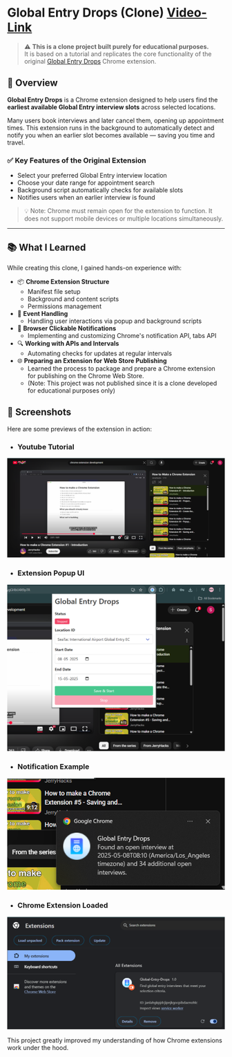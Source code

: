 ﻿# Global Entry Drops (Clone) [Video-Link](https://www.linkedin.com/posts/shivang-gupta-838420253_webautomation-browserextension-globalentry-activity-7341184395749281793-4Goh?utm_source=share&utm_medium=member_desktop&rcm=ACoAAD6IRqwB1YEtfscIQ9LHDpY2qj9IQS7M8CE)

> ⚠️ **This is a clone project built purely for educational purposes.**  
> It is based on a tutorial and replicates the core functionality of the original [Global Entry Drops](https://chromewebstore.google.com/detail/global-entry-drops/mljieicmojbnoockkgjfobamclclafmi) Chrome extension.

## 🧭 Overview

**Global Entry Drops** is a Chrome extension designed to help users find the **earliest available Global Entry interview slots** across selected locations.

Many users book interviews and later cancel them, opening up appointment times. This extension runs in the background to automatically detect and notify you when an earlier slot becomes available — saving you time and travel.

### ✅ Key Features of the Original Extension

- Select your preferred Global Entry interview location
- Choose your date range for appointment search
- Background script automatically checks for available slots
- Notifies users when an earlier interview is found

> 💡 Note: Chrome must remain open for the extension to function. It does not support mobile devices or multiple locations simultaneously.

---

## 📚 What I Learned

While creating this clone, I gained hands-on experience with:

- 📦 **Chrome Extension Structure**
  - Manifest file setup
  - Background and content scripts
  - Permissions management
- 🧠 **Event Handling**
  - Handling user interactions via popup and background scripts
- 🔔 **Browser Clickable Notifications**
  - Implementing and customizing Chrome's notification API, tabs API
- 🔍 **Working with APIs and Intervals**
  - Automating checks for updates at regular intervals
- 🌐 **Preparing an Extension for Web Store Publishing**
  - Learned the process to package and prepare a Chrome extension for publishing on the Chrome Web Store.
  - (Note: This project was not published since it is a clone developed for educational purposes only)

## 📸 Screenshots

Here are some previews of the extension in action:

- ### **Youtube Tutorial**

![Youtube Tutorial](images/Screenshots/Tutorial.png)

- ### **Extension Popup UI**

![Extension Popup UI](images/Screenshots/Popup-ui.png)

- ### **Notification Example**

![Notification Example](images/Screenshots/notification-example.png)

- ### **Chrome Extension Loaded**

![Chrome Extension Loaded](images/Screenshots/extension-loaded.png)

This project greatly improved my understanding of how Chrome extensions work under the hood.
